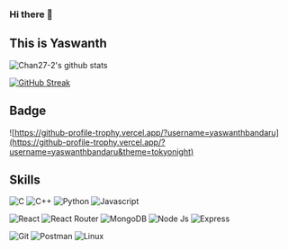 ### Hi there 👋

## This is Yaswanth

<!--
**yaswanthbandaru/yaswanthbandaru** is a ✨ _special_ ✨ repository because its `README.md` (this file) appears on your GitHub profile.

Here are some ideas to get you started:

- 📚 I'm currently a 5th year Dual Degree Student.
- 🌱 I’m currently learning Web Development.
- 👯 I’m looking to collaborate on Backend developement and Blockchain Development.
- 🤔 I’m looking for help with back end development.
- 💬 Ask me about Deep Learning
- 📫 How to reach me: ...
- 😄 Pronouns: ...
- ⚡ Fun fact: ...
-->
![Chan27-2's github stats](https://github-readme-stats.vercel.app/api?username=yaswanthbandaru&show_icons=true&count_private=true&show_icons=true&theme=tokyonight)

<!--
![Chan27-2's top used languages](https://github-readme-stats.vercel.app/api/top-langs/?username=yaswanthbandaru&layout=compact&theme=tokyonight)
-->

[![GitHub Streak](https://streak-stats.demolab.com?user=yaswanthbandaru&theme=tokyonight)](https://git.io/streak-stats)

## Badge

![https://github-profile-trophy.vercel.app/?username=yaswanthbandaru](https://github-profile-trophy.vercel.app/?username=yaswanthbandaru&theme=tokyonight)


## Skills
![C](https://img.shields.io/badge/C-00599C?style=for-the-badge&logo=c&logoColor=white)
![C++](https://img.shields.io/badge/C%2B%2B-00599C?style=for-the-badge&logo=c%2B%2B&logoColor=white)
![Python](https://img.shields.io/badge/Python-FFD43B?style=for-the-badge&logo=python&logoColor=blue)
![Javascript](https://img.shields.io/badge/JavaScript-323330?style=for-the-badge&logo=javascript&logoColor=F7DF1E)

![React](https://img.shields.io/badge/React-20232A?style=for-the-badge&logo=react&logoColor=61DAFB)
![React Router](https://img.shields.io/badge/React_Router-CA4245?style=for-the-badge&logo=react-router&logoColor=white)
![MongoDB](https://img.shields.io/badge/MongoDB-4EA94B?style=for-the-badge&logo=mongodb&logoColor=white)
![Node Js](https://img.shields.io/badge/Node.js-339933?style=for-the-badge&logo=nodedotjs&logoColor=white)
![Express](https://img.shields.io/badge/Express.js-000000?style=for-the-badge&logo=express&logoColor=white)

![Git](https://img.shields.io/badge/GIT-E44C30?style=for-the-badge&logo=git&logoColor=white)
![Postman](https://img.shields.io/badge/Postman-FF6C37?style=for-the-badge&logo=Postman&logoColor=white)
![Linux](https://img.shields.io/badge/Linux-FCC624?style=for-the-badge&logo=linux&logoColor=black)

